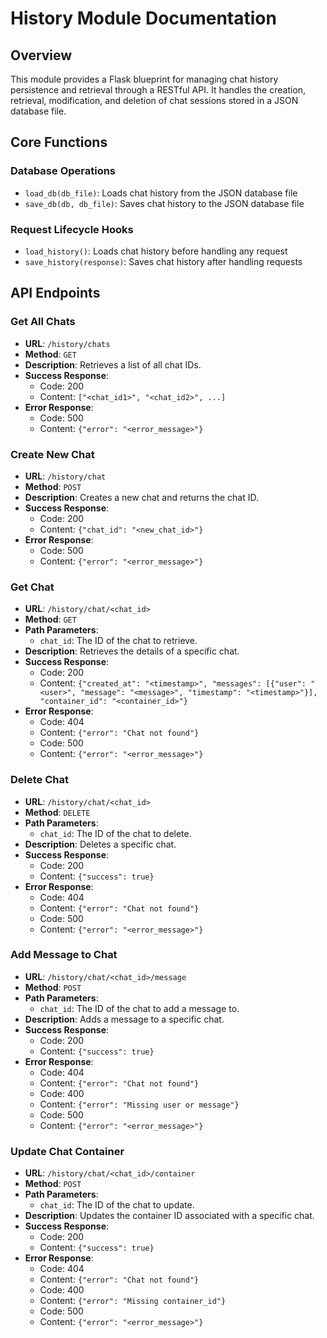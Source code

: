 # History Module Documentation

## Overview
This module provides a Flask blueprint for managing chat history persistence and retrieval through a RESTful API. It handles the creation, retrieval, modification, and deletion of chat sessions stored in a JSON database file.

## Core Functions

### Database Operations
- `load_db(db_file)`: Loads chat history from the JSON database file
- `save_db(db, db_file)`: Saves chat history to the JSON database file

### Request Lifecycle Hooks
- `load_history()`: Loads chat history before handling any request
- `save_history(response)`: Saves chat history after handling requests

## API Endpoints

### Get All Chats
- **URL**: `/history/chats`
- **Method**: `GET`
- **Description**: Retrieves a list of all chat IDs.
- **Success Response**:
    - Code: 200
    - Content: `["<chat_id1>", "<chat_id2>", ...]`
- **Error Response**:
    - Code: 500
    - Content: `{"error": "<error_message>"}`

### Create New Chat
- **URL**: `/history/chat`
- **Method**: `POST`
- **Description**: Creates a new chat and returns the chat ID.
- **Success Response**:
    - Code: 200
    - Content: `{"chat_id": "<new_chat_id>"}`
- **Error Response**:
    - Code: 500
    - Content: `{"error": "<error_message>"}`

### Get Chat
- **URL**: `/history/chat/<chat_id>`
- **Method**: `GET`
- **Path Parameters**:
    - `chat_id`: The ID of the chat to retrieve.
- **Description**: Retrieves the details of a specific chat.
- **Success Response**:
    - Code: 200
    - Content: `{"created_at": "<timestamp>", "messages": [{"user": "<user>", "message": "<message>", "timestamp": "<timestamp>"}], "container_id": "<container_id>"}`
- **Error Response**:
    - Code: 404
    - Content: `{"error": "Chat not found"}`
    - Code: 500
    - Content: `{"error": "<error_message>"}`

### Delete Chat
- **URL**: `/history/chat/<chat_id>`
- **Method**: `DELETE`
- **Path Parameters**:
    - `chat_id`: The ID of the chat to delete.
- **Description**: Deletes a specific chat.
- **Success Response**:
    - Code: 200
    - Content: `{"success": true}`
- **Error Response**:
    - Code: 404
    - Content: `{"error": "Chat not found"}`
    - Code: 500
    - Content: `{"error": "<error_message>"}`

### Add Message to Chat
- **URL**: `/history/chat/<chat_id>/message`
- **Method**: `POST`
- **Path Parameters**:
    - `chat_id`: The ID of the chat to add a message to.
- **Description**: Adds a message to a specific chat.
- **Success Response**:
    - Code: 200
    - Content: `{"success": true}`
- **Error Response**:
    - Code: 404
    - Content: `{"error": "Chat not found"}`
    - Code: 400
    - Content: `{"error": "Missing user or message"}`
    - Code: 500
    - Content: `{"error": "<error_message>"}`

### Update Chat Container
- **URL**: `/history/chat/<chat_id>/container`
- **Method**: `POST`
- **Path Parameters**:
    - `chat_id`: The ID of the chat to update.
- **Description**: Updates the container ID associated with a specific chat.
- **Success Response**:
    - Code: 200
    - Content: `{"success": true}`
- **Error Response**:
    - Code: 404
    - Content: `{"error": "Chat not found"}`
    - Code: 400
    - Content: `{"error": "Missing container_id"}`
    - Code: 500
    - Content: `{"error": "<error_message>"}`
